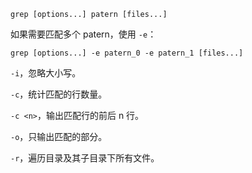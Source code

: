 ```shell
grep [options...] patern [files...]
```

如果需要匹配多个 patern，使用 `-e`：

```shell
grep [options...] -e patern_0 -e patern_1 [files...]
```

`-i`，忽略大小写。

`-c`，统计匹配的行数量。

`-c <n>`，输出匹配行的前后 n 行。

`-o`，只输出匹配的部分。

`-r`，遍历目录及其子目录下所有文件。

